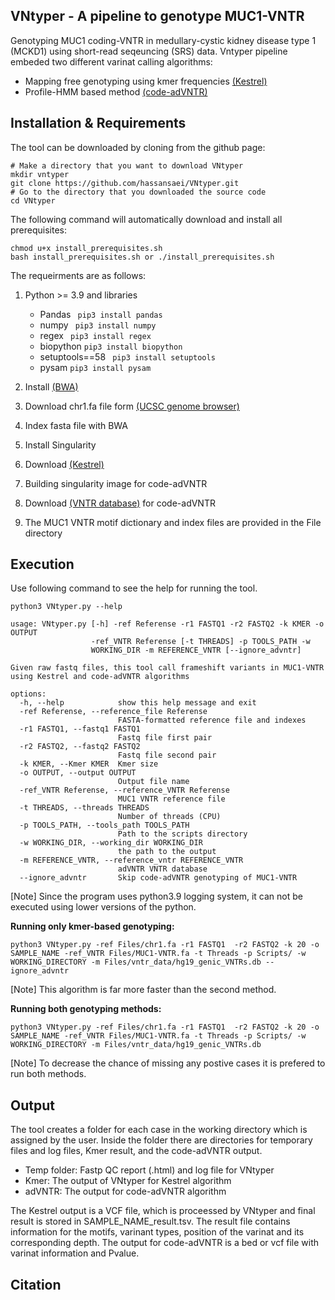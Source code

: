 ## VNtyper - A pipeline to genotype MUC1-VNTR 
Genotyping MUC1 coding-VNTR in medullary-cystic kidney disease type 1  (MCKD1) using short-read seqeuncing (SRS) data. Vntyper pipeline embeded two different varinat calling algorithms:
- Mapping free genotyping using kmer frequencies [(Kestrel)](https://github.com/paudano/kestrel)
- Profile-HMM based method [(code-adVNTR)](https://github.com/mehrdadbakhtiari/adVNTR/tree/enhanced_hmm)

## Installation & Requirements
The tool can be downloaded by cloning from the github page:

```bashscript
# Make a directory that you want to download VNtyper
mkdir vntyper
git clone https://github.com/hassansaei/VNtyper.git
# Go to the directory that you downloaded the source code
cd VNtyper
```
The following command will automatically download and install all prerequisites:
```bashscrip
chmod u+x install_prerequisites.sh
bash install_prerequisites.sh or ./install_prerequisites.sh
```
The requeirments are as follows:
1. Python >= 3.9 and libraries
    - Pandas ``` pip3 install pandas```
    - numpy ``` pip3 install numpy```
    - regex ``` pip3 install regex```
    - biopython ``` pip3 install biopython ```
    - setuptools==58 ``` pip3 install setuptools```
    - pysam ``` pip3 install pysam ```

3. Install [(BWA)](https://bio-bwa.sourceforge.net/)
4. Download chr1.fa file form [(UCSC genome browser)](https://hgdownload.soe.ucsc.edu/goldenPath/hg19/chromosomes/chr1.fa.gz)
5. Index fasta file with BWA
6. Install Singularity
7. Download [(Kestrel)](https://github.com/paudano/kestrel)
8. Building singularity image for code-adVNTR
9. Download [(VNTR database)](https://cseweb.ucsd.edu/~mbakhtia/adVNTR/vntr_data_genic_loci.zip) for code-adVNTR
10. The MUC1 VNTR motif dictionary and index files are provided in the File directory


## Execution
Use following command to see the help for running the tool.
```bashscript
python3 VNtyper.py --help 

usage: VNtyper.py [-h] -ref Referense -r1 FASTQ1 -r2 FASTQ2 -k KMER -o OUTPUT
                  -ref_VNTR Referense [-t THREADS] -p TOOLS_PATH -w
                  WORKING_DIR -m REFERENCE_VNTR [--ignore_advntr]

Given raw fastq files, this tool call frameshift variants in MUC1-VNTR using Kestrel and code-adVNTR algorithms

options:
  -h, --help            show this help message and exit
  -ref Referense, --reference_file Referense
                        FASTA-formatted reference file and indexes
  -r1 FASTQ1, --fastq1 FASTQ1
                        Fastq file first pair
  -r2 FASTQ2, --fastq2 FASTQ2
                        Fastq file second pair
  -k KMER, --Kmer KMER  Kmer size
  -o OUTPUT, --output OUTPUT
                        Output file name
  -ref_VNTR Referense, --reference_VNTR Referense
                        MUC1 VNTR reference file
  -t THREADS, --threads THREADS
                        Number of threads (CPU)
  -p TOOLS_PATH, --tools_path TOOLS_PATH
                        Path to the scripts directory
  -w WORKING_DIR, --working_dir WORKING_DIR
                        the path to the output
  -m REFERENCE_VNTR, --reference_vntr REFERENCE_VNTR
                        adVNTR VNTR database
  --ignore_advntr       Skip code-adVNTR genotyping of MUC1-VNTR
```
[Note] Since the program uses python3.9 logging system, it can not be executed using lower versions of the python.

__Running only kmer-based genotyping:__
```bashscript
python3 VNtyper.py -ref Files/chr1.fa -r1 FASTQ1  -r2 FASTQ2 -k 20 -o SAMPLE_NAME -ref_VNTR Files/MUC1-VNTR.fa -t Threads -p Scripts/ -w WORKING_DIRECTORY -m Files/vntr_data/hg19_genic_VNTRs.db --ignore_advntr
```
[Note] This algorithm is far more faster than the second method. 

__Running both genotyping methods:__
```bashscript
python3 VNtyper.py -ref Files/chr1.fa -r1 FASTQ1  -r2 FASTQ2 -k 20 -o SAMPLE_NAME -ref_VNTR Files/MUC1-VNTR.fa -t Threads -p Scripts/ -w WORKING_DIRECTORY -m Files/vntr_data/hg19_genic_VNTRs.db
```
[Note] To decrease the chance of missing any postive cases it is prefered to run both methods.


## Output
The tool creates a folder for each case in the working directory which is assigned by the user. Inside the folder there are directories for temporary files and log files, Kmer result, and  the code-adVNTR output.
- Temp folder: Fastp QC report (.html) and log file for VNtyper
- Kmer: The output of VNtyper for Kestrel algorithm
- adVNTR: The output for code-adVNTR algorithm

The Kestrel output is a VCF file, which is proceessed by VNtyper and final result is stored in SAMPLE_NAME_result.tsv. The result file contains information for the motifs, varinant types, position of the varinat and its corresponding depth. The output for code-adVNTR is a bed or vcf file with varinat information and Pvalue. 

## Citation


